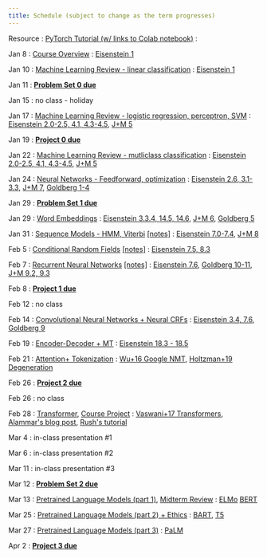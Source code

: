 ```yaml
---
title: Schedule (subject to change as the term progresses)
---
```


Resource 
: [PyTorch Tutorial (w/ links to Colab notebook)](https://cocoxu.github.io/CS7650_spring2024/slides/PyTorch_tutorial.pdf)
  : 
  
Jan 8
: [Course Overview](https://cocoxu.github.io/CS7650_spring2024/slides/lec1-intro.pdf)
  : [Eisenstein 1](https://github.com/jacobeisenstein/gt-nlp-class/blob/master/notes/eisenstein-nlp-notes.pdf)
  
Jan 10
: [Machine Learning Review - linear classification](https://cocoxu.github.io/CS7650_spring2024/slides/lec2-ml-a.pdf)
  : [Eisenstein 1](https://github.com/jacobeisenstein/gt-nlp-class/blob/master/notes/eisenstein-nlp-notes.pdf)

Jan 11
: **[Problem Set 0 due](https://github.com/cocoxu/CS7650_spring2024_projects/blob/master/Problem_Set_0/CS7650_PS0.pdf)**

Jan 15
: no class - holiday

Jan 17
: [Machine Learning Review - logistic regression, perceptron, SVM](https://cocoxu.github.io/CS7650_spring2024/slides/lec2-ml-b.pdf)
  : [Eisenstein 2.0-2.5, 4.1, 4.3-4.5](https://github.com/jacobeisenstein/gt-nlp-class/blob/master/notes/eisenstein-nlp-notes.pdf), [J+M 5](https://web.stanford.edu/~jurafsky/slp3/5.pdf)

Jan 19
: **[Project 0 due](https://colab.research.google.com/drive/1ZmtPv3fU2A-ZhxxEbK6D1NHEheqIFDNq?usp=sharing)**

Jan 22
: [Machine Learning Review - mutliclass classification](https://cocoxu.github.io/CS7650_spring2024/slides/lec3-mcc.pdf)
  : [Eisenstein 2.0-2.5, 4.1, 4.3-4.5](https://github.com/jacobeisenstein/gt-nlp-class/blob/master/notes/eisenstein-nlp-notes.pdf), [J+M 5](https://web.stanford.edu/~jurafsky/slp3/5.pdf)

Jan 24
: [Neural Networks - Feedforward, optimization](https://cocoxu.github.io/CS7650_spring2024/slides/lec4-nn.pdf)
  : [Eisenstein 2.6, 3.1-3.3](https://github.com/jacobeisenstein/gt-nlp-class/blob/master/notes/eisenstein-nlp-notes.pdf), [J+M 7](https://web.stanford.edu/~jurafsky/slp3/7.pdf), [Goldberg 1-4](https://arxiv.org/pdf/1510.00726.pdf)

Jan 29
: **[Problem Set 1 due](https://github.com/cocoxu/CS7650_spring2024_projects/blob/master/Problem_Set_1/CS7650_PS1.pdf)**

Jan 29
: [Word Embeddings](https://cocoxu.github.io/CS7650_spring2024/slides/lec5-word2vec.pdf)
  : [Eisenstein 3.3.4, 14.5, 14.6](https://github.com/jacobeisenstein/gt-nlp-class/blob/master/notes/eisenstein-nlp-notes.pdf), [J+M 6](https://web.stanford.edu/~jurafsky/slp3/6.pdf), [Goldberg 5](https://arxiv.org/pdf/1510.00726.pdf)

Jan 31
: [Sequence Models - HMM, Viterbi](https://cocoxu.github.io/CS7650_spring2024/slides/lec6-seq1.pdf) [[notes]](https://cocoxu.github.io/CS7650_spring2024/slides/lec6-seq1-notes.pdf)
  : [Eisenstein 7.0-7.4](https://github.com/jacobeisenstein/gt-nlp-class/blob/master/notes/eisenstein-nlp-notes.pdf), [J+M 8](https://web.stanford.edu/~jurafsky/slp3/8.pdf)

Feb 5
: [Conditional Random Fields](https://cocoxu.github.io/CS7650_spring2024/slides/lec7-seq2.pdf) [[notes]](https://cocoxu.github.io/CS7650_spring2024/slides/lec7-seq2-notes.pdf)
  : [Eisenstein 7.5, 8.3](https://github.com/jacobeisenstein/gt-nlp-class/blob/master/notes/eisenstein-nlp-notes.pdf)

Feb 7
: [Recurrent Neural Networks](https://cocoxu.github.io/CS7650_spring2024/slides/lec8-rnn.pdf) [[notes]](https://cocoxu.github.io/CS7650_spring2024/slides/lec8-rnn-notes.pdf)
  : [Eisenstein 7.6](https://github.com/jacobeisenstein/gt-nlp-class/blob/master/notes/eisenstein-nlp-notes.pdf), [Goldberg 10-11](https://arxiv.org/pdf/1510.00726.pdf), [J+M 9.2, 9.3](https://web.stanford.edu/~jurafsky/slp3/9.pdf)

Feb 8
: **[Project 1 due](https://colab.research.google.com/drive/1GILLRMPL5CA8IfTnwDbif0x5L3RlWugm?usp=sharing)**

Feb 12
: no class 

Feb 14
: [Convolutional Neural Networks + Neural CRFs](https://cocoxu.github.io/CS7650_spring2024/slides/lec9-cnn.pdf)
  : [Eisenstein 3.4, 7.6](https://github.com/jacobeisenstein/gt-nlp-class/blob/master/notes/eisenstein-nlp-notes.pdf), [Goldberg 9](https://arxiv.org/pdf/1510.00726.pdf)

Feb 19
: [Encoder-Decoder + MT](https://cocoxu.github.io/CS7650_spring2024/slides/lec10-seq2seq.pdf)
  : [Eisenstein 18.3 - 18.5](https://github.com/jacobeisenstein/gt-nlp-class/blob/master/notes/eisenstein-nlp-notes.pdf)

Feb 21
: [Attention+ Tokenization](https://cocoxu.github.io/CS7650_spring2024/slides/lec11-attention-nmt.pdf)
  : [Wu+16 Google NMT](https://arxiv.org/abs/1609.08144), [Holtzman+19 Degeneration](https://arxiv.org/pdf/1904.09751.pdf)

Feb 26
: **[Project 2 due](https://colab.research.google.com/drive/18RWiJPkbXO-lhV6dPGHmNLUplhdaEEir?usp=sharing)**

Feb 26
: no class 
  
Feb 28
: [Transformer](https://cocoxu.github.io/CS7650_spring2024/slides/lec12-transformer.pdf), [Course Project](https://cocoxu.github.io/CS7650_spring2024/slides/lec0-project.pdf)
  : [Vaswani+17 Transformers](https://arxiv.org/pdf/1706.03762.pdf), [Alammar's blog post](http://jalammar.github.io/illustrated-transformer/), [Rush's tutorial](http://jalammar.github.io/illustrated-transformer/) 

Mar 4
: in-class presentation #1

Mar 6
: in-class presentation #2

Mar 11
: in-class presentation #3

Mar 12
: **[Problem Set 2 due](https://github.com/cocoxu/CS7650_spring2024_projects/blob/master/Problem_Set_2/CS7650_PS2.pdf)**

Mar 13
: [Pretrained Language Models (part 1)](https://cocoxu.github.io/CS7650_spring2024/slides/lec13-pt1.pdf), [Midterm Review](https://cocoxu.github.io/CS7650_spring2024/slides/lec00-midterm-review.pdf)
  : [ELMo](https://www.aclweb.org/anthology/N18-1202.pdf) [BERT](https://www.aclweb.org/anthology/N19-1423.pdf)

Mar 25
: [Pretrained Language Models (part 2) + Ethics](https://cocoxu.github.io/CS7650_spring2024/slides/lec14-pt2.pdf)
  : [BART](https://arxiv.org/pdf/1910.13461.pdf), [T5](https://arxiv.org/pdf/1910.10683.pdf) 

Mar 27
: [Pretrained Language Models (part 3)](https://cocoxu.github.io/CS7650_spring2024/slides/lec15-pt3.pdf)
  : [PaLM](https://arxiv.org/pdf/2204.02311.pdf) 

Apr 2
: **[Project 3 due](https://colab.research.google.com/drive/10Q0S4pQmYpOu-xwbGaHBNci_HJqjbk2S?usp=sharing)**



